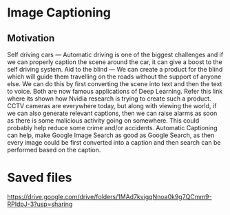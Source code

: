 # Image Captioning

## Motivation
Self driving cars — Automatic driving is one of the biggest challenges and if we can properly caption the scene around the car, it can give a boost to the self driving system.
Aid to the blind — We can create a product for the blind which will guide them travelling on the roads without the support of anyone else. We can do this by first converting the scene into text and then the text to voice. Both are now famous applications of Deep Learning. Refer this link where its shown how Nvidia research is trying to create such a product.
CCTV cameras are everywhere today, but along with viewing the world, if we can also generate relevant captions, then we can raise alarms as soon as there is some malicious activity going on somewhere. This could probably help reduce some crime and/or accidents.
Automatic Captioning can help, make Google Image Search as good as Google Search, as then every image could be first converted into a caption and then search can be performed based on the caption.

# Saved files
https://drive.google.com/drive/folders/1MAd7kvigqNnoa0k9g7QCmm9-RPIdpJ-3?usp=sharing
